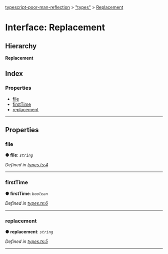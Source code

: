 [typescript-poor-man-reflection](../README.md) > ["types"](../modules/_types_.md) > [Replacement](../interfaces/_types_.replacement.md)

# Interface: Replacement

## Hierarchy

**Replacement**

## Index

### Properties

* [file](_types_.replacement.md#file)
* [firstTime](_types_.replacement.md#firsttime)
* [replacement](_types_.replacement.md#replacement)

---

## Properties

<a id="file"></a>

###  file

**● file**: *`string`*

*Defined in [types.ts:4](https://github.com/cancerberosgx/typescript-poor-man-reflection/blob/ab533ef/src/types.ts#L4)*

___
<a id="firsttime"></a>

###  firstTime

**● firstTime**: *`boolean`*

*Defined in [types.ts:6](https://github.com/cancerberosgx/typescript-poor-man-reflection/blob/ab533ef/src/types.ts#L6)*

___
<a id="replacement"></a>

###  replacement

**● replacement**: *`string`*

*Defined in [types.ts:5](https://github.com/cancerberosgx/typescript-poor-man-reflection/blob/ab533ef/src/types.ts#L5)*

___

